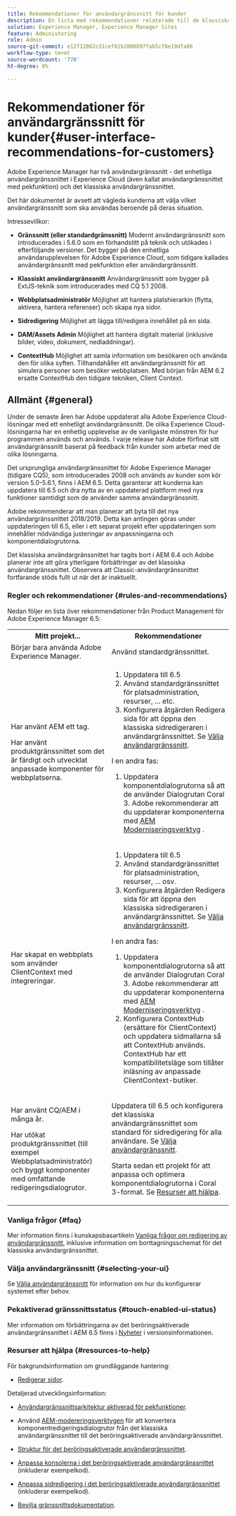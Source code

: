 ```yaml
---
title: Rekommendationer för användargränssnitt för kunder
description: En lista med rekommendationer relaterade till de klassiska och pekoptimerade användargränssnitten.
solution: Experience Manager, Experience Manager Sites
feature: Administering
role: Admin
source-git-commit: e12f12862c31cef81b2808897fab5cf8e19dfa86
workflow-type: tm+mt
source-wordcount: '778'
ht-degree: 0%

---
```


# Rekommendationer för användargränssnitt för kunder{#user-interface-recommendations-for-customers}

Adobe Experience Manager har två användargränssnitt - det enhetliga användargränssnittet i Experience Cloud (även kallat användargränssnittet med pekfunktion) och det klassiska användargränssnittet.

Det här dokumentet är avsett att vägleda kunderna att välja vilket användargränssnitt som ska användas beroende på deras situation.

Intressevillkor:

* **Gränssnitt (eller standardgränssnitt)**
Modernt användargränssnitt som introducerades i 5.6.0 som en förhandstitt på teknik och utökades i efterföljande versioner. Det bygger på den enhetliga användarupplevelsen för Adobe Experience Cloud, som tidigare kallades användargränssnitt med pekfunktion eller användargränssnitt.

* **Klassiskt användargränssnitt**
Användargränssnitt som bygger på ExtJS-teknik som introducerades med CQ 5.1 2008.

* **Webbplatsadministratör**
Möjlighet att hantera platshierarkin (flytta, aktivera, hantera referenser) och skapa nya sidor.

* **Sidredigering**
Möjlighet att lägga till/redigera innehållet på en sida.

* **DAM/Assets Admin**
Möjlighet att hantera digitalt material (inklusive bilder, video, dokument, nedladdningar).

* **ContextHub**
Möjlighet att samla information om besökaren och använda den för olika syften. Tillhandahåller ett användargränssnitt för att simulera personer som besöker webbplatsen. Med början från AEM 6.2 ersatte ContextHub den tidigare tekniken, Client Context.

## Allmänt {#general}

Under de senaste åren har Adobe uppdaterat alla Adobe Experience Cloud-lösningar med ett enhetligt användargränssnitt. De olika Experience Cloud-lösningarna har en enhetlig upplevelse av de vanligaste mönstren för hur programmen används och används. I varje release har Adobe förfinat sitt användargränssnitt baserat på feedback från kunder som arbetar med de olika lösningarna.

Det ursprungliga användargränssnittet för Adobe Experience Manager (tidigare CQ5), som introducerades 2008 och används av kunder som kör version 5.0-5.6.1, finns i AEM 6.5. Detta garanterar att kunderna kan uppdatera till 6.5 och dra nytta av en uppdaterad plattform med nya funktioner samtidigt som de använder samma användargränssnitt.

Adobe rekommenderar att man planerar att byta till det nya användargränssnittet 2018/2019. Detta kan antingen göras under uppdateringen till 6.5, eller i ett separat projekt efter uppdateringen som innehåller nödvändiga justeringar av anpassningarna och komponentdialogrutorna.

Det klassiska användargränssnittet har tagits bort i AEM 6.4 och Adobe planerar inte att göra ytterligare förbättringar av det klassiska användargränssnittet. Observera att Classic-användargränssnittet fortfarande stöds fullt ut när det är inaktuellt.

### Regler och rekommendationer {#rules-and-recommendations}

Nedan följer en lista över rekommendationer från Product Management för Adobe Experience Manager 6.5:

<table>
 <tbody>
  <tr>
   <th>Mitt projekt...</th>
   <th>Rekommendationer</th>
  </tr>
  <tr>
   <td>Börjar bara använda Adobe Experience Manager.</td>
   <td>Använd standardgränssnittet.</td>
  </tr>
  <tr>
   <td><p>Har använt AEM ett tag.</p> <p>Har använt produktgränssnittet som det är färdigt och utvecklat anpassade komponenter för webbplatserna.<br /> </p> </td>
   <td>
    <ol>
     <li>Uppdatera till 6.5</li>
     <li>Använd standardgränssnittet för platsadministration, resurser, ... etc.<br /> </li>
     <li>Konfigurera åtgärden Redigera sida för att öppna den klassiska sidredigeraren i användargränssnittet. Se <a href="#selecting-your-ui">Välja användargränssnitt</a>.</li>
    </ol> <p>I en andra fas:</p>
    <ol>
     <li>Uppdatera komponentdialogrutorna så att de använder Dialogrutan Coral 3. Adobe rekommenderar att du uppdaterar komponenterna med <a href="/help/sites-developing/modernization-tools.md">AEM Moderniseringsverktyg</a> .</li>
    </ol> </td>
  </tr>
  <tr>
   <td>Har skapat en webbplats som använder ClientContext med integreringar.<br /> </td>
   <td>
    <ol>
     <li>Uppdatera till 6.5</li>
     <li>Använd standardgränssnittet för platsadministration, resurser, ... osv.</li>
     <li>Konfigurera åtgärden Redigera sida för att öppna den klassiska sidredigeraren i användargränssnittet. Se <a href="#selecting-your-ui">Välja användargränssnitt</a>.</li>
    </ol> <p>I en andra fas:</p>
    <ol>
     <li>Uppdatera komponentdialogrutorna så att de använder Dialogrutan Coral 3. Adobe rekommenderar att du uppdaterar komponenterna med <a href="/help/sites-developing/modernization-tools.md">AEM Moderniseringsverktyg</a> .</li>
     <li>Konfigurera ContextHub (ersättare för ClientContext) och uppdatera sidmallarna så att ContextHub används. ContextHub har ett kompatibilitetsläge som tillåter inläsning av anpassade ClientContext-butiker.</li>
    </ol> </td>
  </tr>
  <tr>
   <td><p>Har använt CQ/AEM i många år.</p> <p>Har utökat produktgränssnittet (till exempel Webbplatsadministratör) och byggt komponenter med omfattande redigeringsdialogrutor.</p> </td>
   <td><p>Uppdatera till 6.5 och konfigurera det klassiska användargränssnittet som standard för sidredigering för alla användare. Se <a href="#selecting-your-ui">Välja användargränssnitt</a>.</p> <p>Starta sedan ett projekt för att anpassa och optimera komponentdialogrutorna i Coral 3-format. Se <a href="#resources-to-help">Resurser att hjälpa</a>.<br /> </p> </td>
  </tr>
 </tbody>
</table>

### Vanliga frågor {#faq}

Mer information finns i kunskapsbasartikeln [Vanliga frågor om redigering av användargränssnitt](https://helpx.adobe.com/experience-manager/kb/index/touchui_faq.html), inklusive information om borttagningsschemat för det klassiska användargränssnittet.

### Välja användargränssnitt {#selecting-your-ui}

Se [Välja användargränssnitt](/help/sites-authoring/select-ui.md) för information om hur du konfigurerar systemet efter behov.

### Pekaktiverad gränssnittsstatus {#touch-enabled-ui-status}

Mer information om förbättringarna av det beröringsaktiverade användargränssnittet i AEM 6.5 finns i [Nyheter](/help/release-notes/release-notes.md#what-s-new) i versionsinformationen.


### Resurser att hjälpa {#resources-to-help}

För bakgrundsinformation om grundläggande hantering:

* [Redigerar sidor](/help/sites-authoring/page-authoring.md).

Detaljerad utvecklingsinformation:

* [Användargränssnittsarkitektur aktiverad för pekfunktioner](/help/sites-developing/touch-ui-concepts.md).
* Använd [AEM-modereringsverktygen](/help/sites-developing/modernization-tools.md) för att konvertera komponentredigeringsdialogrutor från det klassiska användargränssnittet till det beröringsaktiverade användargränssnittet.

* [Struktur för det beröringsaktiverade användargränssnittet](/help/sites-developing/touch-ui-structure.md).

* [Anpassa konsolerna i det beröringsaktiverade användargränssnittet](/help/sites-developing/customizing-consoles-touch.md) (inkluderar exempelkod).

* [Anpassa sidredigering i det beröringsaktiverade användargränssnittet](/help/sites-developing/customizing-page-authoring-touch.md) (inkluderar exempelkod).

* [Bevilja gränssnittsdokumentation](https://developer.adobe.com/experience-manager/reference-materials/6-5/granite-ui/api/jcr_root/libs/granite/ui/index.html).
